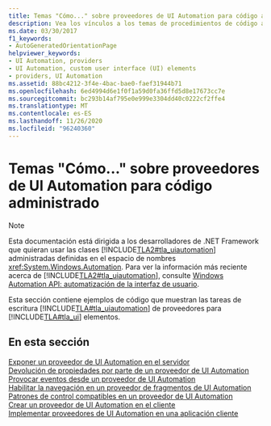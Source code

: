```yaml
---
title: Temas "Cómo..." sobre proveedores de UI Automation para código administrado
description: Vea los vínculos a los temas de procedimientos de código administrado, en los que se muestran las tareas de escritura de proveedores de automatización de la interfaz de usuario de Microsoft para elementos de interfaz de usuario (IU).
ms.date: 03/30/2017
f1_keywords:
- AutoGeneratedOrientationPage
helpviewer_keywords:
- UI Automation, providers
- UI Automation, custom user interface (UI) elements
- providers, UI Automation
ms.assetid: 88bc4212-3f4e-4bac-bae0-faef31944b71
ms.openlocfilehash: 6ed4994d6e1f0f1a59d0fa36ffd5d8e17673cc7e
ms.sourcegitcommit: bc293b14af795e0e999e3304dd40c0222cf2ffe4
ms.translationtype: MT
ms.contentlocale: es-ES
ms.lasthandoff: 11/26/2020
ms.locfileid: "96240360"
---
```

# <a name="ui-automation-providers-for-managed-code-how-to-topics"></a>Temas "Cómo..." sobre proveedores de UI Automation para código administrado

> [!NOTE]
> Esta documentación está dirigida a los desarrolladores de .NET Framework que quieran usar las clases [!INCLUDE[TLA2#tla_uiautomation](../../../includes/tla2sharptla-uiautomation-md.md)] administradas definidas en el espacio de nombres <xref:System.Windows.Automation>. Para ver la información más reciente acerca de [!INCLUDE[TLA2#tla_uiautomation](../../../includes/tla2sharptla-uiautomation-md.md)], consulte [Windows Automation API: automatización de la interfaz de usuario](/windows/win32/winauto/entry-uiauto-win32).  
  
 Esta sección contiene ejemplos de código que muestran las tareas de escritura [!INCLUDE[TLA#tla_uiautomation](../../../includes/tlasharptla-uiautomation-md.md)] de proveedores para [!INCLUDE[TLA#tla_ui](../../../includes/tlasharptla-ui-md.md)] elementos.  
  
## <a name="in-this-section"></a>En esta sección  

 [Exponer un proveedor de UI Automation en el servidor](expose-a-server-side-ui-automation-provider.md)  
 [Devolución de propiedades por parte de un proveedor de UI Automation](return-properties-from-a-ui-automation-provider.md)  
 [Provocar eventos desde un proveedor de UI Automation](raise-events-from-a-ui-automation-provider.md)  
 [Habilitar la navegación en un proveedor de fragmentos de UI Automation](enable-navigation-in-a-ui-automation-fragment-provider.md)  
 [Patrones de control compatibles en un proveedor de UI Automation](support-control-patterns-in-a-ui-automation-provider.md)  
 [Crear un proveedor de UI Automation en el cliente](create-a-client-side-ui-automation-provider.md)  
 [Implementar proveedores de UI Automation en una aplicación cliente](implement-ui-automation-providers-in-a-client-application.md)
